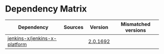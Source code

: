 # Dependency Matrix

Dependency | Sources | Version | Mismatched versions
---------- | ------- | ------- | -------------------
[jenkins-x/jenkins-x-platform](https://github.com/jenkins-x/jenkins-x-platform) |  | [2.0.1692](https://github.com/jenkins-x/jenkins-x-platform/releases/tag/v2.0.1692) | 
